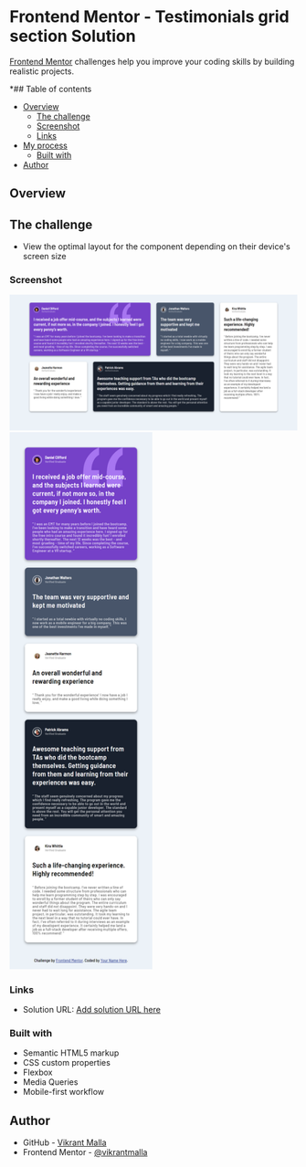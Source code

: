 # Frontend Mentor - Testimonials grid section Solution

[Frontend Mentor](https://www.frontendmentor.io) challenges help you improve your coding skills by building realistic projects.

*## Table of contents

- [Overview](#overview)
  - [The challenge](#the-challenge)
  - [Screenshot](#screenshot)
  - [Links](#links)
- [My process](#my-process)
  - [Built with](#built-with)
- [Author](#author)

## Overview

## The challenge

- View the optimal layout for the component depending on their device's screen size

### Screenshot

<img src="./design/Screenshot1.png"  width="800"/>
<img src="./design/Screenshot2.png"  width="250"/>

### Links

- Solution URL: [Add solution URL here](https://www.frontendmentor.io/profile/vikrantmalla)


### Built with

- Semantic HTML5 markup
- CSS custom properties
- Flexbox
- Media Queries
- Mobile-first workflow

## Author

- GitHub - [Vikrant Malla](https://github.com/vikrantmalla)
- Frontend Mentor - [@vikrantmalla](https://www.frontendmentor.io/profile/vikrantmalla)
